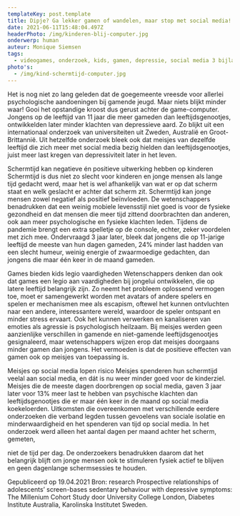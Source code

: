 ```yaml
---
templateKey: post.template
title: Dipje? Ga lekker gamen of wandelen, maar stop met social media!
date: 2021-06-11T15:48:04.497Z
headerPhoto: /img/kinderen-blij-computer.jpg
onderwerp: human
auteur: Monique Siemsen
tags:
  - videogames, onderzoek, kids, gamen, depressie, social media 3 bijlagen
photo's:
  - /img/kind-schermtijd-computer.jpg
---
```

Het is nog niet zo lang geleden dat de goegemeente vreesde voor allerlei psychologische
aandoeningen bij gamende jeugd. Maar niets blijkt minder waar! Gooi het opstandige
kroost dus gerust achter de game-computer.
Jongens op de leeftijd van 11 jaar die meer gameden dan leeftijdsgenootjes, ontwikkelden
later minder klachten van depressieve aard. Zo blijkt uit een internationaal onderzoek van
universiteiten uit Zweden, Australië en Groot-Brittannië. Uit hetzelfde onderzoek bleek ook
dat meisjes van dezelfde leeftijd die zich meer met social media bezig hielden dan
leeftijdsgenootjes, juist meer last kregen van depressiviteit later in het leven.

Schermtijd kan negatieve én positieve uitwerking hebben op kinderen
Schermtijd is dus niet zo slecht voor kinderen en jonge mensen als lange tijd gedacht
werd, maar het is wel afhankelijk van wat er op dat scherm staat en welk geslacht er
achter dat scherm zit. Schermtijd kan jonge mensen zowel negatief als positief
beïnvloeden.
De wetenschappers benadrukken dat een weinig mobiele levensstijl niet goed is voor de
fysieke gezondheid en dat mensen die meer tijd zittend doorbrachten dan anderen, ook
aan meer psychologische en fysieke klachten leden. Tijdens de pandemie brengt een
extra spelletje op de console, echter, zeker voordelen met zich mee. Ondervraagd 3 jaar
later, bleek dat jongens die op 11-jarige leeftijd de meeste van hun dagen gameden, 24%
minder last hadden van een slecht humeur, weinig energie of zwaarmoedige gedachten,
dan jongens die maar één keer in de maand gameden.

Games bieden kids legio vaardigheden
Wetenschappers denken dan ook dat games een legio aan vaardigheden bij jongelui
ontwikkelen, die op latere leeftijd belangrijk zijn. Zo neemt het probleem oplossend
vermogen toe, moet er samengewerkt worden met avatars of andere spelers en spelen er
mechanismen mee als escapism, oftewel het kunnen ontvluchten naar een andere,
interessantere wereld, waardoor de speler ontspant en minder stress ervaart.
Ook het kunnen verwerken en kanaliseren van emoties als agressie is psychologisch
heilzaam. Bij meisjes werden geen aanzienlijke verschillen in gamende en niet-gamende
leeftijdsgenootjes gesignaleerd, maar wetenschappers wijzen erop dat meisjes doorgaans
minder gamen dan jongens. Het vermoeden is dat de positieve effecten van gamen ook op
meisjes van toepassing is.

Meisjes op social media lopen risico
Meisjes spenderen hun schermtijd veelal aan social media, en dát is nu weer minder goed
voor de kinderziel. Meisjes die de meeste dagen doorbrengen op social media, gaven 3
jaar later voor 13% meer last te hebben van psychische klachten dan leeftijdsgenootjes
die er maar één keer in de maand op social media koekeloerden. Uitkomsten die
overeenkomen met verschillende eerdere onderzoeken die verband legden tussen
gevoelens van sociale isolatie en minderwaardigheid en het spenderen van tijd op social
media.
In het onderzoek werd alleen het aantal dagen per maand achter het scherm, gemeten,

niet de tijd per dag. De onderzoekers benadrukken daarom dat het belangrijk blijft om
jonge mensen ook te stimuleren fysiek actief te blijven en geen dagenlange
schermsessies te houden.

Gepubliceerd op 19.04.2021
Bron: research Prospective relationships of adolescents’ screen-bases sedentary behaviour with
depressive symptoms: The Millenium Cohort Study door University College London, Diabetes
Institute Australia, Karolinska Institutet Sweden.
